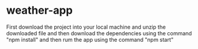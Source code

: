 # weather-app
First download the project into your local machine and unzip the downloaded file
and then download the dependencies using the command
"npm install"
and then rum the app using the command
"npm start"

